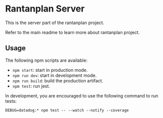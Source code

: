 Rantanplan Server
=================

This is the server part of the rantanplan project.

Refer to the main readme to learn more about rantanplan project.

## Usage

The following npm scripts are available:

* `npm start`: start in production mode.
* `npm run dev`: start in development mode.
* `npm run build`: build the production artifact.
* `npm test`: run jest.

In development, you are encouraged to use the following command to run tests:

`DEBUG=datadog:* npm test -- --watch --notify --coverage`
